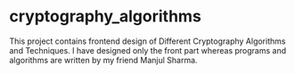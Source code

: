 # cryptography_algorithms
This project contains frontend design of Different Cryptography Algorithms and Techniques. I have designed only the front part whereas programs and algorithms are written by my friend Manjul Sharma.
